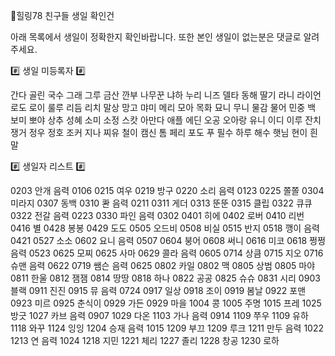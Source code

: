 🌈힐링78 친구들 생일 확인건

아래 목록에서 생일이 정확한지 확인바랍니다.
또한 본인 생일이 없는분은 댓글로 알려주세요.

#️⃣  생일 미등록자 #️⃣ 

간다 골린 국수 그래 그루
금산 깐부 나무꾼 냐하 누리
니즈 델타 동해 딸기 라니
라이언 로도 로이 룰루 리듬
리치 말상 망고 먀미 메리
모아 목화 묘니 무니 물감
물어 민중 백 보미 뽀야
상추 성혜 소미 소정 스캇
아만다 애플 에딘 오공 오아랑
유니 이디 이루 잔치 쟁거
정우 정호 조커 지나 찌유
철이 캠신 톰 페리 포도
푸 필수 하루 해수 햇님
현이 흰말

#️⃣  생일자 리스트 #️⃣

0203 안개 음력 0106
0215 여우
0219 방구
0220 소리 음력 0123
0225 쫄쫄
0304 미라지
0307 동백
0310 콴 음력 0211
0311 게더
0313 뚠뚠
0315 클립
0322 큐큐
0322 전갈 음력 0223
0330 파인 음력 0302
0401 히에
0402 로버
0410 리번
0416 별
0428 봉봉
0429 도도
0505 오드비
0508 비실
0515 반지
0518 깽이 음력 0421
0527 소소
0602 요니 음력 0507
0604 붕어
0608 써니
0616 미코
0618 쩡쩡 음력 0523
0625 모찌
0625 사마
0629 콜라 음력 0605
0714 상큼
0715 지오
0716 슈맨 음력 0622
0719 쌤슨 음력 0625
0802 카일
0802 맥
0805 상범
0805 마야
0811 한울
0812 잼잼
0814 땅땅
0818 하나
0822 공공
0825 슈슈
0831 시리
0903 블랙
0911 진진
0915 뮤 음력 0724
0917 일상
0918 조이
0919 봄날
0922 포맨
0923 미르
0925 춘식이
0929 가든
0929 마을
1004 콩
1005 주명
1015 프레
1025 방긋
1027 카브 음력 0907
1029 다온
1103 가나 음력 0914
1109 쭈우
1109 유하
1118 와꾸
1124 잉잉
1204 승재 음력 1015
1209 부끄
1209 루크
1211 만두 음력 1022
1213 연 음력 1024
1218 지민
1221 체리
1227 졸리
1228 창공
1230 로하
